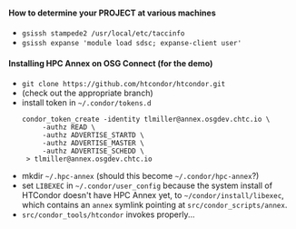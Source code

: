   #### How to determine your PROJECT at various machines

  - `gsissh stampede2 /usr/local/etc/taccinfo`
  - `gsissh expanse 'module load sdsc; expanse-client user'`

  #### Installing HPC Annex on OSG Connect (for the demo)

  - `git clone https://github.com/htcondor/htcondor.git`
  - (check out the appropriate branch)
  - install token in `~/.condor/tokens.d`
    ```
    condor_token_create -identity tlmiller@annex.osgdev.chtc.io \
         -authz READ \
         -authz ADVERTISE_STARTD \
         -authz ADVERTISE_MASTER \
         -authz ADVERTISE_SCHEDD \
     > tlmiller@annex.osgdev.chtc.io
  - mkdir `~/.hpc-annex`  (should this become `~/.condor/hpc-annex`?)
  - set `LIBEXEC` in `~/.condor/user_config` because the system install
    of HTCondor doesn't have HPC Annex yet, to `~/condor/install/libexec`,
    which contains an `annex` symlink pointing at `src/condor_scripts/annex`.
  - `src/condor_tools/htcondor` invokes properly...
